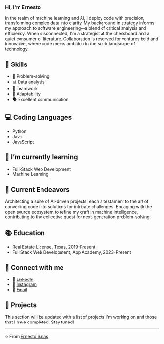 ### Hi, I'm Ernesto

In the realm of machine learning and AI, I deploy code with precision, transforming complex data into clarity. My background in strategy informs my approach to software engineering—a blend of critical analysis and efficiency. When disconnected, I'm a strategist at the chessboard and a quiet consumer of literature. Collaboration is reserved for ventures bold and innovative, where code meets ambition in the stark landscape of technology.

## 🚀 Skills

- 🎯 Problem-solving
- 📊 Data analysis
- 👥 Teamwork
- 🔄 Adaptability
- 🗣 Excellent communication

## 💻 Coding Languages

- Python
- Java
- JavaScript

## 🌱 I’m currently learning 

- Full-Stack Web Development
- Machine Learning

## 🔭 Current Endeavors
Architecting a suite of AI-driven projects, each a testament to the art of converting code into solutions for intricate challenges.
Engaging with the open source ecosystem to refine my craft in machine intelligence, contributing to the collective quest for next-generation problem-solving.

## 📚 Education

- Real Estate License, Texas, 2019-Present
- Full Stack Web Development, App Academy, 2023-Present

## 👥 Connect with me

- 💼 [LinkedIn](https://www.linkedin.com/in/ernesto-salas-37663984/)
- 📸 [Instagram](https://www.instagram.com/theapexscholar)
- 📧 [Email](bandsnco@gmail.com)

## 📂 Projects 

This section will be updated with a list of projects I'm working on and those that I have completed. Stay tuned!

---

⭐️ From [Ernesto Salas](https://github.com/theernestosalas)


